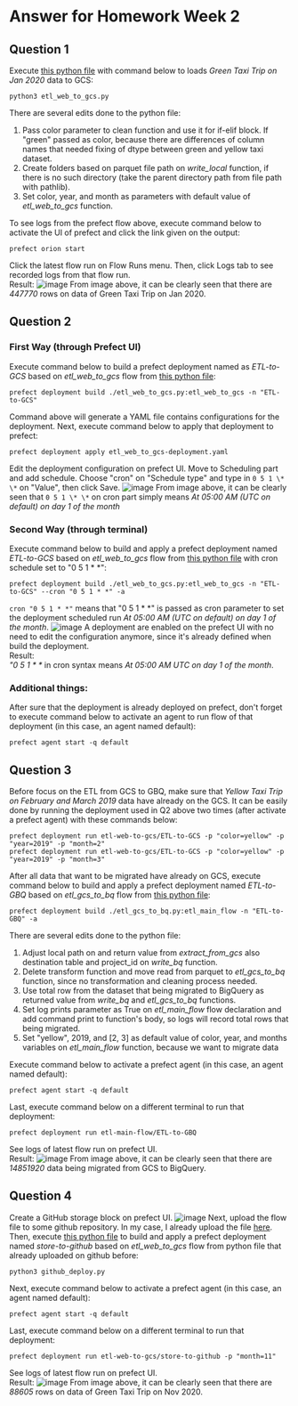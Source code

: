# Answer for Homework Week 2

## Question 1
Execute [this python file](https://github.com/ahmdxrzky/de-zoomcamp-2023/blob/main/week2/etl_web_to_gcs.py) with command below to loads _Green Taxi Trip on Jan 2020_ data to GCS:
```
python3 etl_web_to_gcs.py
```
There are several edits done to the python file:
1. Pass color parameter to clean function and use it for if-elif block. If "green" passed as color, because there are differences of column names that needed fixing of dtype between green and yellow taxi dataset.
2. Create folders based on parquet file path on _write_local_ function, if there is no such directory (take the parent directory path from file path with pathlib).
3. Set color, year, and month as parameters with default value of _etl_web_to_gcs_ function.

To see logs from the prefect flow above, execute command below to activate the UI of prefect and click the link given on the output:
```
prefect orion start
```
Click the latest flow run on Flow Runs menu. Then, click Logs tab to see recorded logs from that flow run.<br>
Result:
![image](https://user-images.githubusercontent.com/99194827/216642020-bb3901f8-88cd-478d-bfa5-f35fa2425867.png)
From image above, it can be clearly seen that there are _447770_ rows on data of Green Taxi Trip on Jan 2020.

## Question 2
### First Way (through Prefect UI)
Execute command below to build a prefect deployment named as _ETL-to-GCS_ based on _etl_web_to_gcs_ flow from [this python file](https://github.com/ahmdxrzky/de-zoomcamp-2023/blob/main/week2/etl_web_to_gcs.py):
```
prefect deployment build ./etl_web_to_gcs.py:etl_web_to_gcs -n "ETL-to-GCS"
```
Command above will generate a YAML file contains configurations for the deployment. Next, execute command below to apply that deployment to prefect:
```
prefect deployment apply etl_web_to_gcs-deployment.yaml
```
Edit the deployment configuration on prefect UI. Move to Scheduling part and add schedule. Choose "cron" on "Schedule type" and type in ```0 5 1 \* \*``` on "Value", then click Save.
![image](https://user-images.githubusercontent.com/99194827/216657927-97a8eb6b-8188-4167-b2bf-8d7ec39de41e.png)
From image above, it can be clearly seen that ```0 5 1 \* \*``` on cron part simply means _At 05:00 AM (UTC on default) on day 1 of the month_

### Second Way (through terminal)
Execute command below to build and apply a prefect deployment named _ETL-to-GCS_ based on _etl_web_to_gcs_ flow from [this python file](https://github.com/ahmdxrzky/de-zoomcamp-2023/blob/main/week2/etl_web_to_gcs.py) with cron schedule set to "0 5 1 * *":
```
prefect deployment build ./etl_web_to_gcs.py:etl_web_to_gcs -n "ETL-to-GCS" --cron "0 5 1 * *" -a
```
```cron "0 5 1 * *"``` means that "0 5 1 \* \*" is passed as cron parameter to set the deployment scheduled run _At 05:00 AM (UTC on default) on day 1 of the month_.
![image](https://user-images.githubusercontent.com/99194827/216754210-d3b7e9ff-6d89-4a32-9734-772ef12218b3.png)
A deployment are enabled on the prefect UI with no need to edit the configuration anymore, since it's already defined when build the deployment. <br>
Result: <br>
_"0 5 1 \* \*_ in cron syntax means _At 05:00 AM UTC on day 1 of the month_. <br>

### Additional things:
After sure that the deployment is already deployed on prefect, don't forget to execute command below to activate an agent to run flow of that deployment (in this case, an agent named default):
```
prefect agent start -q default
```

## Question 3
Before focus on the ETL from GCS to GBQ, make sure that _Yellow Taxi Trip on February and March 2019_ data have already on the GCS. It can be easily done by running the deployment used in Q2 above two times (after activate a prefect agent) with these commands below:
```
prefect deployment run etl-web-to-gcs/ETL-to-GCS -p "color=yellow" -p "year=2019" -p "month=2"
prefect deployment run etl-web-to-gcs/ETL-to-GCS -p "color=yellow" -p "year=2019" -p "month=3"
```
After all data that want to be migrated have already on GCS, execute command below to build and apply a prefect deployment named _ETL-to-GBQ_ based on _etl_gcs_to_bq_ flow from [this python file](https://github.com/ahmdxrzky/de-zoomcamp-2023/blob/main/week2/etl_gcs_to_bq.py):
```
prefect deployment build ./etl_gcs_to_bq.py:etl_main_flow -n "ETL-to-GBQ" -a
```
There are several edits done to the python file:
1. Adjust local path on and return value from _extract_from_gcs_ also destination table and project_id on _write_bq_ function.
2. Delete transform function and move read from parquet to _etl_gcs_to_bq_ function, since no transformation and cleaning process needed.
3. Use total row from the dataset that being migrated to BigQuery as returned value from _write_bq_ and _etl_gcs_to_bq_ functions.
4. Set log prints parameter as True on _etl_main_flow_ flow declaration and add command print to function's body, so logs will record total rows that being migrated.
5. Set "yellow", 2019, and [2, 3] as default value of color, year, and months variables on _etl_main_flow_ function, because we want to migrate data 

Execute command below to activate a prefect agent (in this case, an agent named default):
```
prefect agent start -q default
```
Last, execute command below on a different terminal to run that deployment:
```
prefect deployment run etl-main-flow/ETL-to-GBQ
```
See logs of latest flow run on prefect UI. <br>
Result:
![image](https://user-images.githubusercontent.com/99194827/216754941-50b916ed-dee7-4741-8ead-eeb6bded2825.png)
From image above, it can be clearly seen that there are _14851920_ data being migrated from GCS to BigQuery.

## Question 4
Create a GitHub storage block on prefect UI.
![image](https://user-images.githubusercontent.com/99194827/216757198-e69e0546-4de8-432f-8401-91df1db08bc7.png)
Next, upload the flow file to some github repository. In my case, I already upload the file [here](https://github.com/ahmdxrzky/de-zoomcamp-2023/blob/main/week2/etl_web_to_gcs.py). <br>
Then, execute [this python file](https://github.com/ahmdxrzky/de-zoomcamp-2023/blob/main/week2/github_deploy.py) to build and apply a prefect deployment named _store-to-github_ based on _etl_web_to_gcs_ flow from python file that already uploaded on github before:
```
python3 github_deploy.py
```
Next, execute command below to activate a prefect agent (in this case, an agent named default):
```
prefect agent start -q default
```
Last, execute command below on a different terminal to run that deployment:
```
prefect deployment run etl-web-to-gcs/store-to-github -p "month=11"
```
See logs of latest flow run on prefect UI. <br>
Result:
![image](https://user-images.githubusercontent.com/99194827/216811597-62a624ae-31f7-4e3f-8ab7-ef4b9af0e56b.png)
From image above, it can be clearly seen that there are _88605_ rows on data of Green Taxi Trip on Nov 2020.
